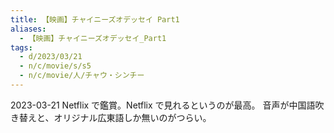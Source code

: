 ```yaml
---
title: 【映画】チャイニーズオデッセイ Part1
aliases:
  - 【映画】チャイニーズオデッセイ_Part1
tags:
  - d/2023/03/21
  - n/c/movie/s/s5
  - n/c/movie/人/チャウ・シンチー
---
```


2023-03-21 Netflix で鑑賞。Netflix で見れるというのが最高。
音声が中国語吹き替えと、オリジナル広東語しか無いのがつらい。



